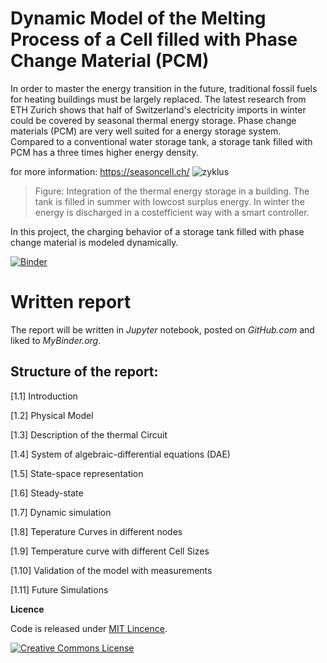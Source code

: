# Dynamic Model of the Melting Process of a Cell filled with Phase Change Material (PCM)
In order to master the energy transition in the future, traditional fossil fuels for heating buildings must be largely replaced. 
The latest research from ETH Zurich shows that half of Switzerland's electricity imports in winter could be covered by seasonal thermal energy storage. Phase change materials (PCM) are very well suited for a energy storage system. Compared to a conventional water storage tank, a storage tank filled with PCM has a three times higher energy density.

for more information: https://seasoncell.ch/ 
![zyklus](https://user-images.githubusercontent.com/90027713/204542465-0dc1ef17-8bbe-499c-9371-9ef3072c129b.PNG)
> Figure: Integration of the thermal energy storage in a building. The tank is filled in summer with lowcost surplus energy. In winter the energy is discharged in a costefficient way with a smart controller.

In this project, the charging behavior of a storage tank filled with phase change material is modeled dynamically.

[![Binder](https://mybinder.org/badge_logo.svg)](https://mybinder.org/v2/gh/selinapfyffer/dm4bm-pcm_melting/HEAD)

# Written report
The report will be written in *Jupyter* notebook, posted on *GitHub.com* and liked to *MyBinder.org*.

## Structure of the report:
[1.1] Introduction

[1.2] Physical Model

[1.3] Description of the thermal Circuit

[1.4] System of algebraic-differential equations (DAE)

[1.5] State-space representation


[1.6] Steady-state

[1.7] Dynamic simulation

[1.8] Teperature Curves in different nodes

[1.9] Temperature curve with different Cell Sizes

[1.10] Validation of the model with measurements

[1.11] Future Simulations

**Licence**

Code is released under [MIT Lincence](https://choosealicense.com/licenses/mit/).

[![Creative Commons License](http://i.creativecommons.org/l/by/4.0/88x31.png)](http://creativecommons.org/licenses/by/4.0/)
